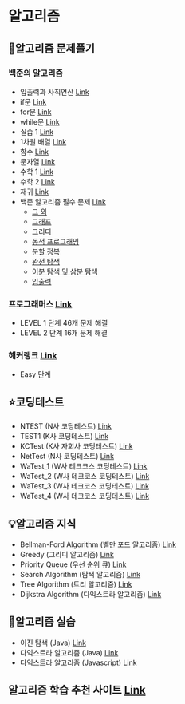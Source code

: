 # 알고리즘

## 🔶알고리즘 문제풀기
### 백준의 알고리즘
* 입출력과 사칙연산 [Link](https://www.acmicpc.net/step/1)
* if문 [Link](https://www.acmicpc.net/step/4)
* for문 [Link](https://www.acmicpc.net/step/3)
* while문 [Link](https://www.acmicpc.net/step/2)
* 실습 1 [Link](https://www.acmicpc.net/step/48)
* 1차원 배열 [Link](https://www.acmicpc.net/step/6)
* 함수 [Link](https://www.acmicpc.net/step/5)
* 문자열 [Link](https://www.acmicpc.net/step/7)
* 수학 1 [Link](https://www.acmicpc.net/step/8)
* 수학 2 [Link](https://www.acmicpc.net/step/10)
* 재귀 [Link](https://www.acmicpc.net/step/19)
* 백준 알고리즘 필수 문제 [Link](https://github.com/Hschan2/Algorithm-Study/tree/master/BaekJoon/%EB%B0%B1%EC%A4%80%20%ED%95%84%EC%88%98%20%EC%BD%94%EC%8A%A4)
    * [그 외](https://github.com/Hschan2/Algorithm-Study/tree/master/BaekJoon/%EB%B0%B1%EC%A4%80%20%ED%95%84%EC%88%98%20%EB%AC%B8%EC%A0%9C/%EA%B7%B8%20%EC%99%B8)
    * [그래프]()
    * [그리디]()
    * [동적 프로그래밍]()
    * [분할 정복]()
    * [완전 탐색]()
    * [이분 탐색 및 삼분 탐색]()
    * [입출력](https://github.com/Hschan2/Algorithm-Study/tree/master/BaekJoon/%EB%B0%B1%EC%A4%80%20%ED%95%84%EC%88%98%20%EC%BD%94%EC%8A%A4/%EC%9E%85%EC%B6%9C%EB%A0%A5)

### 프로그래머스 [Link](https://programmers.co.kr/learn/challenges)
* LEVEL 1 단계 46개 문제 해결
* LEVEL 2 단계 16개 문제 해결

### 해커랭크 [Link](https://www.hackerrank.com/)
* Easy 단계

## ⭐코딩테스트
* NTEST (N사 코딩테스트) [Link](https://github.com/Hschan2/Algorithm-Study/blob/master/etc/NTEST.js)
* TEST1 (K사 코딩테스트) [Link](https://github.com/Hschan2/Algorithm-Study/blob/master/etc/TEST1.js)
* KCTest (K사 자회사 코딩테스트) [Link](https://github.com/Hschan2/Algorithm-Study/blob/master/etc/KCTest.js)
* NetTest (N사 코딩테스트) [Link](https://github.com/Hschan2/Algorithm-Study/blob/master/etc/NetTest.js)
* WaTest_1 (W사 테크코스 코딩테스트) [Link](https://github.com/Hschan2/Algorithm-Study/blob/master/etc/WaTest_1.js)
* WaTest_2 (W사 테크코스 코딩테스트) [Link](https://github.com/Hschan2/Algorithm-Study/blob/master/etc/WaTest_2.js)
* WaTest_3 (W사 테크코스 코딩테스트) [Link](https://github.com/Hschan2/Algorithm-Study/blob/master/etc/WaTest_3.js)
* WaTest_4 (W사 테크코스 코딩테스트) [Link](https://github.com/Hschan2/Algorithm-Study/blob/master/etc/WaTest_4.js)

## 💡알고리즘 지식
* Bellman-Ford Algorithm (벨만 포드 알고리즘) [Link](https://github.com/Hschan2/Algorithm-Study/blob/master/AlgorithmKnowledge/Bellman-Ford%20Algorithm.js)
* Greedy (그리디 알고리즘) [Link](https://github.com/Hschan2/Algorithm-Study/blob/master/AlgorithmKnowledge/Greedy.js)
* Priority Queue (우선 순위 큐) [Link](https://github.com/Hschan2/Algorithm-Study/blob/master/AlgorithmKnowledge/Priority%20Queue.py)
* Search Algorithm (탐색 알고리즘) [Link](https://github.com/Hschan2/Algorithm-Study/blob/master/AlgorithmKnowledge/SearchAlgorithm.js)
* Tree Algorithm (트리 알고리즘) [Link](https://github.com/Hschan2/Algorithm-Study/blob/master/AlgorithmKnowledge/TreeAlgorithm.md)
* Dijkstra Algorithm (다익스트라 알고리즘) [Link](https://github.com/Hschan2/Algorithm-Study/blob/master/AlgorithmKnowledge/Dijkstra%20Algorithm.md)

## 💎알고리즘 실습
* 이진 탐색 (Java) [Link](https://github.com/Hschan2/Algorithm-Study/tree/master/AlgorithmPractice/binarysearch)
* 다익스트라 알고리즘 (Java) [Link](https://github.com/Hschan2/Algorithm-Study/blob/master/AlgorithmPractice/Dijkstra%20Algorithm.java)
* 다익스트라 알고리즘 (Javascript) [Link](https://github.com/Hschan2/Algorithm-Study/blob/master/AlgorithmPractice/Dijkstra%20Algorithm.js)

## 알고리즘 학습 추천 사이트 [Link](https://github.com/Hschan2/Algorithm-Study/blob/master/Algorithm%20Study%20Sites.md)